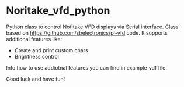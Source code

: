 # Noritake_vfd_python
Python class to control Nofitake VFD displays  via Serial interface.
Class based on https://github.com/sbelectronics/pi-vfd code.
It supports additional features like:

- Create and print custom chars
- Brightness control

Info how to use addiotnal features you can find in example_vdf file.

Good luck and have fun!


